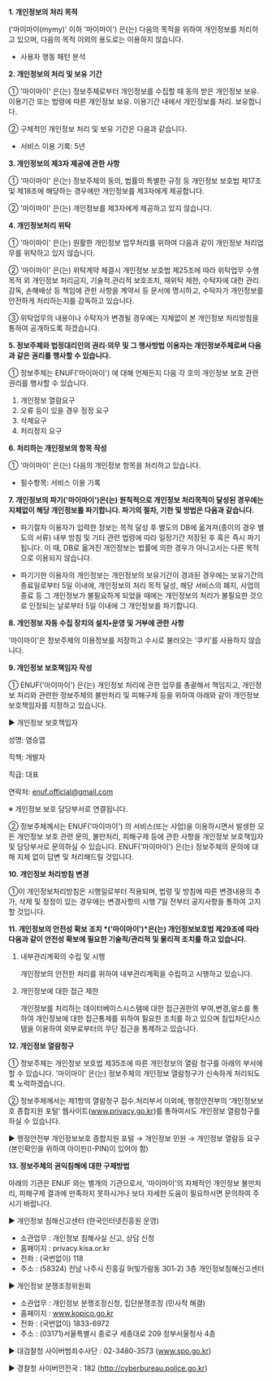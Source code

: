 **1. 개인정보의 처리 목적**

('마이마이(mymy)' 이하 '마이마이') 은(는) 다음의 목적을 위하여 개인정보를 처리하고 있으며, 다음의 목적 이외의 용도로는 이용하지 않습니다.

- 사용자 행동 패턴 분석



**2. 개인정보의 처리 및 보유 기간**

① '마이마이' 은(는) 정보주체로부터 개인정보를 수집할 때 동의 받은 개인정보 보유․ 이용기간 또는 법령에 따른 개인정보 보유․ 이용기간 내에서 개인정보를 처리․ 보유합니다.

② 구체적인 개인정보 처리 및 보유 기간은 다음과 같습니다.

- 서비스 이용 기록: 5년



**3. 개인정보의 제3자 제공에 관한 사항**

① '마이마이' 은(는) 정보주체의 동의, 법률의 특별한 규정 등 개인정보 보호법 제17조 및 제18조에 해당하는 경우에만 개인정보를 제3자에게 제공합니다.

② '마이마이' 은(는) 개인정보를 제3자에게 제공하고 있지 않습니다.



**4. 개인정보처리 위탁**

① '마이마이' 은(는) 원활한 개인정보 업무처리를 위하여 다음과 같이 개인정보 처리업무를 위탁하고 있지 않습니다.

② '마이마이' 은(는) 위탁계약 체결시 개인정보 보호법 제25조에 따라 위탁업무 수행목적 외 개인정보 처리금지, 기술적․관리적 보호조치, 재위탁 제한, 수탁자에 대한 관리․감독, 손해배상 등 책임에 관한 사항을 계약서 등 문서에 명시하고, 수탁자가 개인정보를 안전하게 처리하는지를 감독하고 있습니다.

③ 위탁업무의 내용이나 수탁자가 변경될 경우에는 지체없이 본 개인정보 처리방침을 통하여 공개하도록 하겠습니다.



**5. 정보주체와 법정대리인의 권리·의무 및 그 행사방법 이용자는 개인정보주체로써 다음과 같은 권리를 행사할 수 있습니다.**

① 정보주체는 ENUF('마이마이') 에 대해 언제든지 다음 각 호의 개인정보 보호 관련 권리를 행사할 수 있습니다.

1. 개인정보 열람요구
2. 오류 등이 있을 경우 정정 요구
3. 삭제요구
4. 처리정지 요구



**6. 처리하는 개인정보의 항목 작성** 

① '마이마이' 은(는) 다음의 개인정보 항목을 처리하고 있습니다.

- 필수항목: 서비스 이용 기록



**7. 개인정보의 파기('마이마이')은(는) 원칙적으로 개인정보 처리목적이 달성된 경우에는 지체없이 해당 개인정보를 파기합니다. 파기의 절차, 기한 및 방법은 다음과 같습니다.**

- 파기절차
  이용자가 입력한 정보는 목적 달성 후 별도의 DB에 옮겨져(종이의 경우 별도의 서류) 내부 방침 및 기타 관련 법령에 따라 일정기간 저장된 후 혹은 즉시 파기됩니다. 이 때, DB로 옮겨진 개인정보는 법률에 의한 경우가 아니고서는 다른 목적으로 이용되지 않습니다.

- 파기기한
  이용자의 개인정보는 개인정보의 보유기간이 경과된 경우에는 보유기간의 종료일로부터 5일 이내에, 개인정보의 처리 목적 달성, 해당 서비스의 폐지, 사업의 종료 등 그 개인정보가 불필요하게 되었을 때에는 개인정보의 처리가 불필요한 것으로 인정되는 날로부터 5일 이내에 그 개인정보를 파기합니다.



**8. 개인정보 자동 수집 장치의 설치•운영 및 거부에 관한 사항**

'마이마이'은 정보주체의 이용정보를 저장하고 수시로 불러오는 ‘쿠키’를 사용하지 않습니다.



**9. 개인정보 보호책임자 작성** 



① ENUF('마이마이') 은(는) 개인정보 처리에 관한 업무를 총괄해서 책임지고, 개인정보 처리와 관련한 정보주체의 불만처리 및 피해구제 등을 위하여 아래와 같이 개인정보 보호책임자를 지정하고 있습니다.

▶ 개인정보 보호책임자 

성명: 염승엽

직책: 개발자

직급: 대표

연락처: enuf.official@gmail.com

※ 개인정보 보호 담당부서로 연결됩니다.

② 정보주체께서는 ENUF('마이마이') 의 서비스(또는 사업)을 이용하시면서 발생한 모든 개인정보 보호 관련 문의, 불만처리, 피해구제 등에 관한 사항을 개인정보 보호책임자 및 담당부서로 문의하실 수 있습니다. ENUF('마이마이') 은(는) 정보주체의 문의에 대해 지체 없이 답변 및 처리해드릴 것입니다.



**10. 개인정보 처리방침 변경** 

①이 개인정보처리방침은 시행일로부터 적용되며, 법령 및 방침에 따른 변경내용의 추가, 삭제 및 정정이 있는 경우에는 변경사항의 시행 7일 전부터 공지사항을 통하여 고지할 것입니다.



**11. 개인정보의 안전성 확보 조치 \*('마이마이')\*은(는) 개인정보보호법 제29조에 따라 다음과 같이 안전성 확보에 필요한 기술적/관리적 및 물리적 조치를 하고 있습니다.**

1. 내부관리계획의 수립 및 시행

   개인정보의 안전한 처리를 위하여 내부관리계획을 수립하고 시행하고 있습니다.

2. 개인정보에 대한 접근 제한

   개인정보를 처리하는 데이터베이스시스템에 대한 접근권한의 부여,변경,말소를 통하여 개인정보에 대한 접근통제를 위하여 필요한 조치를 하고 있으며 침입차단시스템을 이용하여 외부로부터의 무단 접근을 통제하고 있습니다.



**12. 개인정보 열람청구**

① 정보주체는 개인정보 보호법 제35조에 따른 개인정보의 열람 청구를 아래의 부서에 할 수 있습니다. '마이마이' 은(는) 정보주체의 개인정보 열람청구가 신속하게 처리되도록 노력하겠습니다.


② 정보주체께서는 제1항의 열람청구 접수․처리부서 이외에, 행정안전부의 ‘개인정보보호 종합지원 포털’ 웹사이트(www.privacy.go.kr)를 통하여서도 개인정보 열람청구를 하실 수 있습니다.

▶ 행정안전부 개인정보보호 종합지원 포털 → 개인정보 민원 → 개인정보 열람등 요구 (본인확인을 위하여 아이핀(I-PIN)이 있어야 함)



**13. 정보주체의 권익침해에 대한 구제방법**

아래의 기관은 ENUF 와는 별개의 기관으로서, '마이마이'의 자체적인 개인정보 불만처리, 피해구제 결과에 만족하지 못하시거나 보다 자세한 도움이 필요하시면 문의하여 주시기 바랍니다.



▶ 개인정보 침해신고센터 (한국인터넷진흥원 운영) 

- 소관업무 : 개인정보 침해사실 신고, 상담 신청 
- 홈페이지 : privacy.kisa.or.kr 
- 전화 : (국번없이) 118 
- 주소 : (58324) 전남 나주시 진흥길 9(빛가람동 301-2) 3층 개인정보침해신고센터 

▶ 개인정보 분쟁조정위원회 

- 소관업무 : 개인정보 분쟁조정신청, 집단분쟁조정 (민사적 해결) 
- 홈페이지 : www.kopico.go.kr 
- 전화 : (국번없이) 1833-6972 
- 주소 : (03171)서울특별시 종로구 세종대로 209 정부서울청사 4층 

▶ 대검찰청 사이버범죄수사단 : 02-3480-3573 (www.spo.go.kr)

▶ 경찰청 사이버안전국 : 182 (http://cyberbureau.police.go.kr)
